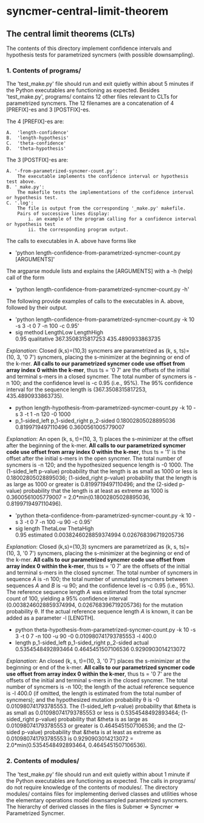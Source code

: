 # syncmer-central-limit-theorem

## The central limit theorems  (CLTs)

The contents of this directory implement confidence intervals and hypothesis tests for parametrized syncmers (with possible downsampling).

### 1. Contents of programs/

The 'test_make.py' file should run and exit quietly within about 5 minutes if the Python executables are functioning as expected. Besides 'test_make.py', programs/ contains 12 other files relevant to CLTs for parametrized syncmers. The 12 filenames are a concatenation of 4 [PREFIX]-es and 3 [POSTFIX]-es.

The 4 [PREFIX]-es are:

    A.  'length-confidence'
    B.  'length-hypothesis'
    C.  'theta-confidence'
    D.  'theta-hypothesis'

The 3 [POSTFIX]-es are:

    A. '-from-parametrized-syncmer-count.py':
        The executable implements the confidence interval or hypothesis test above.
    B. '_make.py':
        The makefile tests the implementations of the confidence interval or hypothesis test.
    C. '.log':
        The file is output from the corresponding '_make.py' makefile. 
        Pairs of successive lines display: 
            i. an example of the program calling for a confidence interval or hypothesis test 
            ii. the corresponding program output.

The calls to executables in A. above have forms like
* 'python length-confidence-from-parametrized-syncmer-count.py [ARGUMENTS]'

The argparse module lists and explains the [ARGUMENTS] with a -h (help) call of the form 
* 'python length-confidence-from-parametrized-syncmer-count.py -h'

The following provide examples of calls to the executables in A. above, followed by their output.

* 'python length-confidence-from-parametrized-syncmer-count.py  -k 10 -s 3 -t 0 7 -n 100 -c 0.95'
* sig	method	LengthLow	LengthHigh<br/>
  0.95	qualitative	367.3508315817253	435.4890933863735

*Explanation*: Closed (k,s)=(10,3) syncmers are parametrized as (k, s, ts)=(10, 3, '0 7') syncmers, placing the s-minimizer at the beginning or end of the k-mer. **All calls to our parametrized syncmer code use offset from array index 0 within the k-mer**, thus ts = '0 7' are the offsets of the initial and terminal s-mers in a closed syncmer. The total number of syncmers is -n 100; and the confidence level is -c 0.95 (i.e., 95%). The 95% confidence interval for the sequence length is (367.3508315817253,	435.4890933863735). 

* python length-hypothesis-from-parametrized-syncmer-count.py  -k 10 -s 3 -t 1 -n 120 -0 1000
* p_1-sided_left	p_1-sided_right	p_2-sided
  0.18002805028895036	0.8199719497110496	0.3600561005779007

*Explanation*: An open (k, s, t)=(10, 3, 1) places the s-minimizer at the offset after the beginning of the k-mer. **All calls to our parametrized syncmer code use offset from array index 0 within the k-mer**, thus ts = '1' is the offset after the initial s-mers in the open syncmer. The total number of syncmers is -n 120; and the hypothesized sequence length is -0 1000. The (1-sided_left p-value) probability that the length is as small as 1000 or less is 0.18002805028895036; (1-sided_right p-value) probability that the length is as large as 1000 or greater is 0.8199719497110496; and the (2-sided p-value) probability that the length is at least as extreme as 1000 is 0.3600561005779007 = 2.0*min(0.18002805028895036,	0.8199719497110496). 

* 'python theta-confidence-from-parametrized-syncmer-count.py  -k 10 -s 3 -t 0 7 -n 100 -u 90  -c 0.95'
* sig	length	ThetaLow	ThetaHigh<br/>
  0.95	estimated	0.0038246028859374994	0.026768396719205736

*Explanation*: Closed (k,s)=(10,3) syncmers are parametrized as (k, s, ts)=(10, 3, '0 7') syncmers, placing the s-minimizer at the beginning or end of the k-mer. **All calls to our parametrized syncmer code use offset from array index 0 within the k-mer**, thus ts = '0 7' are the offsets of the initial and terminal s-mers in the closed syncmer. The total number of syncmers in sequence *A* is -n 100; the total number of unmutated syncmers between sequences *A* and *B* is -u 90; and the confidence level is -c 0.95 (i.e., 95%). The reference sequence length *A* was estimated from the total syncmer count of 100, yielding a 95% confidence interval (0.0038246028859374994,	0.026768396719205736) for the mutation probability &theta;. If the actual reference sequence length *A* is known, it can be added as a parameter -l [LENGTH].

* python theta-hypothesis-from-parametrized-syncmer-count.py  -k 10 -s 3 -t 0 7 -n 100 -u 90 -0 0.010980741793785553  -l 400.0
* length	p_1-sided_left	p_1-sided_right	p_2-sided
  actual	0.5354548492893464	0.4645451507106536	0.9290903014213072

*Explanation*: An closed (k, s, t)=(10, 3, '0 7') places the s-minimizer at the beginning or end of the k-mer. **All calls to our parametrized syncmer code use offset from array index 0 within the k-mer**, thus ts = '0 7' are the offsets of the initial and terminal s-mers in the closed syncmer. The total number of syncmers is -n 100; the length of the actual reference sequence is -l 400.0 (if omitted, the length is estimated from the total number of syncmers); and the hypothesized mutation probability &theta; is -0 0.010980741793785553. The (1-sided_left p-value) probability that &theta is as small as 0.010980741793785553 or less is 0.5354548492893464; (1-sided_right p-value) probability that &theta is as large as 0.010980741793785553 or greater is 0.4645451507106536; and the (2-sided p-value) probability that &theta is at least as extreme as 0.010980741793785553 is 0.9290903014213072 = 2.0*min(0.5354548492893464,	0.4645451507106536). 

### 2. Contents of modules/
The 'test_make.py' file should run and exit quietly within about 1 minute if the Python executables are functioning as expected. The calls in programs/ do not require knowledge of the contents of modules/. The directory modules/ contains files for implementing derived classes and utilities whose the elementary operations model downsampled parametrized syncmers. The hierarchy of derived classes in the files is Submer => Syncmer => Parametrized Syncmer.  


 
